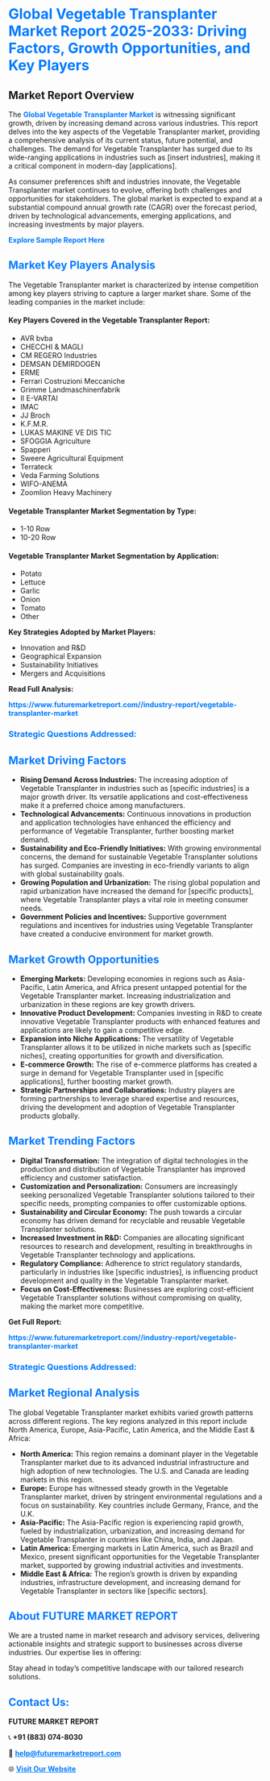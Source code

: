 <h1 style="color: #007BFF;">Global Vegetable Transplanter Market Report 2025-2033: Driving Factors, Growth Opportunities, and Key Players</h1>

<section id="overview">
<h2>Market Report Overview</h2>
<p>The <a href="https://www.futuremarketreport.com//industry-report/vegetable-transplanter-market" style="color: #007BFF; text-decoration: none;"><strong>Global Vegetable Transplanter Market</strong></a> is witnessing significant growth, driven by increasing demand across various industries. This report delves into the key aspects of the Vegetable Transplanter market, providing a comprehensive analysis of its current status, future potential, and challenges. The demand for Vegetable Transplanter has surged due to its wide-ranging applications in industries such as [insert industries], making it a critical component in modern-day [applications].</p>
<p>As consumer preferences shift and industries innovate, the Vegetable Transplanter market continues to evolve, offering both challenges and opportunities for stakeholders. The global market is expected to expand at a substantial compound annual growth rate (CAGR) over the forecast period, driven by technological advancements, emerging applications, and increasing investments by major players.</p>
</section>

<section id="overview">
<p><a href="https://www.futuremarketreport.com//request-sample/reportId=48630" style="color: #007BFF; text-decoration: none;"><strong>Explore Sample Report Here</strong></a></p>
</section>

<section id="key-players">
<h2 style="color: #007BFF;">Market Key Players Analysis</h2>
<p>The Vegetable Transplanter market is characterized by intense competition among key players striving to capture a larger market share. Some of the leading companies in the market include:</p>
<h4>Key Players Covered in the Vegetable Transplanter Report:</h4>
<ul><li>AVR bvba</li><li>CHECCHI &amp; MAGLI</li><li>CM REGERO Industries</li><li>DEMSAN DEMIRDOGEN</li><li>ERME</li><li>Ferrari Costruzioni Meccaniche</li><li>Grimme Landmaschinenfabrik</li><li>II E-VARTAI</li><li>IMAC</li><li>JJ Broch</li><li>K.F.M.R.</li><li>LUKAS MAKINE VE DIS TIC</li><li>SFOGGIA Agriculture</li><li>Spapperi</li><li>Sweere Agricultural Equipment</li><li>Terrateck</li><li>Veda Farming Solutions</li><li>WIFO-ANEMA</li><li>Zoomlion Heavy Machinery</li></ul>
<h4>Vegetable Transplanter Market Segmentation by Type:</h4>
<ul><li>1-10 Row</li><li>10-20 Row</li></ul>

<h4>Vegetable Transplanter Market Segmentation by Application:</h4>
<ul><li>Potato</li><li>Lettuce</li><li>Garlic</li><li>Onion</li><li>Tomato</li><li>Other</li></ul>
<p><strong>Key Strategies Adopted by Market Players:</strong></p>
<ul>
<li>Innovation and R&D</li>
<li>Geographical Expansion</li>
<li>Sustainability Initiatives</li>
<li>Mergers and Acquisitions</li>
</ul>
</section>

<section>
<p><strong>Read Full Analysis: </strong></p><a href="https://www.futuremarketreport.com//industry-report/vegetable-transplanter-market" style="color: #007BFF; text-decoration: none;"><strong>https://www.futuremarketreport.com//industry-report/vegetable-transplanter-market</strong></a>
<h3 style="color: #007BFF;">Strategic Questions Addressed:</h3>
</section>

<section id="driving-factors">
<h2 style="color: #007BFF;">Market Driving Factors</h2>
<ul>
<li><strong>Rising Demand Across Industries:</strong> The increasing adoption of Vegetable Transplanter in industries such as [specific industries] is a major growth driver. Its versatile applications and cost-effectiveness make it a preferred choice among manufacturers.</li>
<li><strong>Technological Advancements:</strong> Continuous innovations in production and application technologies have enhanced the efficiency and performance of Vegetable Transplanter, further boosting market demand.</li>
<li><strong>Sustainability and Eco-Friendly Initiatives:</strong> With growing environmental concerns, the demand for sustainable Vegetable Transplanter solutions has surged. Companies are investing in eco-friendly variants to align with global sustainability goals.</li>
<li><strong>Growing Population and Urbanization:</strong> The rising global population and rapid urbanization have increased the demand for [specific products], where Vegetable Transplanter plays a vital role in meeting consumer needs.</li>
<li><strong>Government Policies and Incentives:</strong> Supportive government regulations and incentives for industries using Vegetable Transplanter have created a conducive environment for market growth.</li>
</ul>
</section>

<section id="growth-opportunities">
<h2 style="color: #007BFF;">Market Growth Opportunities</h2>
<ul>
<li><strong>Emerging Markets:</strong> Developing economies in regions such as Asia-Pacific, Latin America, and Africa present untapped potential for the Vegetable Transplanter market. Increasing industrialization and urbanization in these regions are key growth drivers.</li>
<li><strong>Innovative Product Development:</strong> Companies investing in R&D to create innovative Vegetable Transplanter products with enhanced features and applications are likely to gain a competitive edge.</li>
<li><strong>Expansion into Niche Applications:</strong> The versatility of Vegetable Transplanter allows it to be utilized in niche markets such as [specific niches], creating opportunities for growth and diversification.</li>
<li><strong>E-commerce Growth:</strong> The rise of e-commerce platforms has created a surge in demand for Vegetable Transplanter used in [specific applications], further boosting market growth.</li>
<li><strong>Strategic Partnerships and Collaborations:</strong> Industry players are forming partnerships to leverage shared expertise and resources, driving the development and adoption of Vegetable Transplanter products globally.</li>
</ul>
</section>

<section id="trending-factors">
<h2 style="color: #007BFF;">Market Trending Factors</h2>
<ul>
<li><strong>Digital Transformation:</strong> The integration of digital technologies in the production and distribution of Vegetable Transplanter has improved efficiency and customer satisfaction.</li>
<li><strong>Customization and Personalization:</strong> Consumers are increasingly seeking personalized Vegetable Transplanter solutions tailored to their specific needs, prompting companies to offer customizable options.</li>
<li><strong>Sustainability and Circular Economy:</strong> The push towards a circular economy has driven demand for recyclable and reusable Vegetable Transplanter solutions.</li>
<li><strong>Increased Investment in R&D:</strong> Companies are allocating significant resources to research and development, resulting in breakthroughs in Vegetable Transplanter technology and applications.</li>
<li><strong>Regulatory Compliance:</strong> Adherence to strict regulatory standards, particularly in industries like [specific industries], is influencing product development and quality in the Vegetable Transplanter market.</li>
<li><strong>Focus on Cost-Effectiveness:</strong> Businesses are exploring cost-efficient Vegetable Transplanter solutions without compromising on quality, making the market more competitive.</li>
</ul>
</section>

<section>
<p><strong>Get Full Report: </strong></p><a href="https://www.futuremarketreport.com//industry-report/vegetable-transplanter-market" style="color: #007BFF; text-decoration: none;"><strong>https://www.futuremarketreport.com//industry-report/vegetable-transplanter-market</strong></a>
<h3 style="color: #007BFF;">Strategic Questions Addressed:</h3>
</section>


<section id="regional-analysis">
<h2 style="color: #007BFF;">Market Regional Analysis</h2>
<p>The global Vegetable Transplanter market exhibits varied growth patterns across different regions. The key regions analyzed in this report include North America, Europe, Asia-Pacific, Latin America, and the Middle East & Africa:</p>
<ul>
<li><strong>North America:</strong> This region remains a dominant player in the Vegetable Transplanter market due to its advanced industrial infrastructure and high adoption of new technologies. The U.S. and Canada are leading markets in this region.</li>
<li><strong>Europe:</strong> Europe has witnessed steady growth in the Vegetable Transplanter market, driven by stringent environmental regulations and a focus on sustainability. Key countries include Germany, France, and the U.K.</li>
<li><strong>Asia-Pacific:</strong> The Asia-Pacific region is experiencing rapid growth, fueled by industrialization, urbanization, and increasing demand for Vegetable Transplanter in countries like China, India, and Japan.</li>
<li><strong>Latin America:</strong> Emerging markets in Latin America, such as Brazil and Mexico, present significant opportunities for the Vegetable Transplanter market, supported by growing industrial activities and investments.</li>
<li><strong>Middle East & Africa:</strong> The region’s growth is driven by expanding industries, infrastructure development, and increasing demand for Vegetable Transplanter in sectors like [specific sectors].</li>
</ul>
</section>

<footer>
<h2 style="color: #007BFF;">About FUTURE MARKET REPORT</h2>
<p>We are a trusted name in market research and advisory services, delivering actionable insights and strategic support to businesses across diverse industries. Our expertise lies in offering:</p>

<p>Stay ahead in today’s competitive landscape with our tailored research solutions.</p>

<h2 style="color: #007BFF;">Contact Us:</h2>
<p><strong>FUTURE MARKET REPORT</strong></p>
<p>📞 <strong>+91 (883) 074-8030</strong></p>
<p>📧 <strong><a href="mailto:help@futuremarketreport.com" style="color: #007BFF;">help@futuremarketreport.com</a></strong></p>
<p>🌐 <strong><a href="https://www.futuremarketreport.com/" style="color: #007BFF;">Visit Our Website</a></strong></p>
</footer>